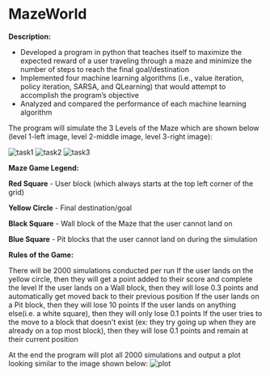 # MazeWorld
**Description:**

- Developed a program in python that teaches itself to maximize the expected reward of a user traveling through a maze and minimize the number of steps to reach the final goal/destination
- Implemented four machine learning algorithms (i.e., value iteration, policy iteration, SARSA, and QLearning) that would attempt to accomplish the program’s objective 
- Analyzed and compared the performance of each machine learning algorithm 


The program will simulate the 3 Levels of the Maze which are shown below (level 1-left image, level 2-middle image, level 3-right image):

![task1](https://user-images.githubusercontent.com/35521547/119211671-90ee0e80-ba81-11eb-8522-a5caacbf1aad.png)
![task2](https://user-images.githubusercontent.com/35521547/119211674-93e8ff00-ba81-11eb-965f-c3737abad32d.png)
![task3](https://user-images.githubusercontent.com/35521547/119211677-96e3ef80-ba81-11eb-88a9-a01d7de9aeaa.png)

**Maze Game Legend:**

**Red Square** - User block (which always starts at the top left corner of the grid)

**Yellow Circle** - Final destination/goal

**Black Square** - Wall block of the Maze that the user cannot land on

**Blue Square** - Pit blocks that the user cannot land on during the simulation

**Rules of the Game:**

There will be 2000 simulations conducted per run
If the user lands on the yellow circle, then they will get a point added to their score and complete the level
If the user lands on a Wall block, then they will lose 0.3 points and automatically get moved back to their previous position
If the user lands on a Pit block, then they will lose 10 points 
If the user lands on anything else(i.e. a white square), then they will only lose 0.1 points
If the user tries to the move to a block that doesn't exist (ex: they try going up when they are already on a top most block), then they will lose 0.1 points and remain at their current position

At the end the program will plot all 2000 simulations and output a plot looking similar to the image shown below:
![plot](https://user-images.githubusercontent.com/35521547/119214208-08786980-ba93-11eb-8a6c-6efe09e8f31b.png)














